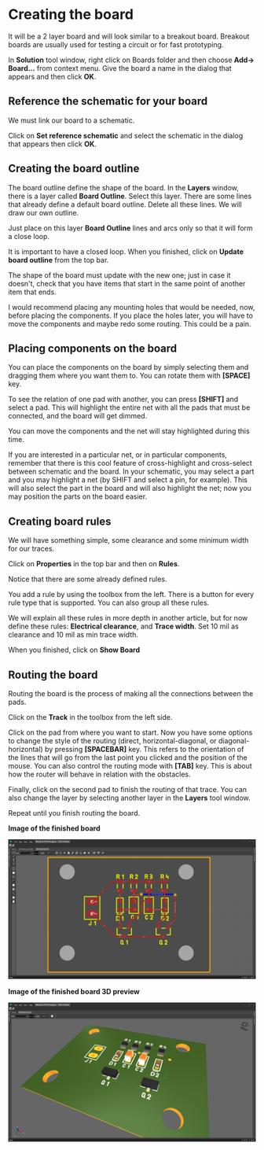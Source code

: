 # Creating the board

It will be a 2 layer board and will look similar to a breakout board. Breakout boards are usually used for testing a circuit or for fast prototyping.

In **Solution** tool window, right click on Boards folder and then choose **Add-> Board...** from context menu. Give the board a name in the dialog that appears and then click **OK**.

## Reference the schematic for your board

We must link our board to a schematic.

Click on **Set reference schematic** and select the schematic in the dialog that appears then click **OK**.

## Creating the board outline

The board outline define the shape of the board. In the **Layers** window, there is a layer called **Board Outline**. Select this layer. There are some lines that already define a default board outline. Delete all these lines. We will draw our own outline.

Just place on this layer **Board Outline** lines and arcs only so that it will form a close loop. 

It is important to have a closed loop. When you finished, click on **Update board outline** from the top bar. 

The shape of the board must update with the new one; just in case it doesn't, check that you have items that start in the same point of another item that ends.
 
I would recommend placing any mounting holes that would be needed, now, before placing the components. If you place the holes later, you will have to move the components and maybe redo some routing. This could be a pain.

## Placing components on the board

You can place the components on the board by simply selecting them and dragging them where you want them to. You can rotate them with **[SPACE]** key.

To see the relation of one pad with another, you can press **[SHIFT]** and select a pad. This will highlight the entire net with all the pads that must be connected, and the board will get dimmed.

You can move the components and the net will stay highlighted during this time.

If you are interested in a particular net, or in particular components, remember that there is this cool feature of cross-highlight and cross-select between schematic and the board. In your schematic, you may select a part and you may highlight a net (by SHIFT and select a pin, for example). This will also select the part in the board and will also highlight the net; now you may position the parts on the board easier.

## Creating board rules

We will have something simple, some clearance and some minimum width for our traces.

Click on **Properties** in the top bar and then on **Rules**. 

Notice that there are some already defined rules. 

You add a rule by using the toolbox from the left. There is a button for every rule type that is supported. You can also group all these rules.

We will explain all these rules in more depth in another article, but for now define these rules: **Electrical clearance**, and **Trace width**. Set 10 mil as clearance and 10 mil as min trace width.

When you finished, click on **Show Board**

## Routing the board

Routing the board is the process of making all the connections between the pads.

Click on the **Track** in the toolbox from the left side.

Click on the pad from where you want to start. Now you have some options to change the style of the routing (direct, horizontal-diagonal, or diagonal-horizontal) by pressing **[SPACEBAR]** key. This refers to the orientation of the lines that will go from the last point you clicked and the position of the mouse. You can also control the routing mode with **[TAB]** key. This is about how the router will behave in relation with the obstacles.

Finally, click on the second pad to finish the routing of that trace. You can also change the layer by selecting another layer in the **Layers** tool window. 

Repeat until you finish routing the board.

**Image of the finished board**

![Tutorial Board Finished](images/tutorial-board-finished.png)

**Image of the finished board 3D preview**

![Tutorial Board Preview3d Finished](images/tutorial-board-preview3d-finished.png)

